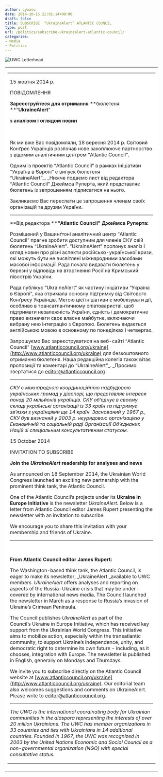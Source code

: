 ```yaml
---
author: cyoasu
date: 2014-10-15 22:01:14+00:00
draft: false
title: SUBSCRIBE  “UkraineAlert” ATLANTIC COUNCIL
type: post
url: /politics/subscribe-ukrainealert-atlantic-council/
categories:
- Media
- Politics
---
```


![UWC Letterhead](http://www.ozeukes.com/wp-content/uploads/2014/03/UWC-Letterhead.jpg)


<table cellpadding="0" width="600" cellspacing="0" border="0" id="templateBody" >
<tbody >
<tr >

<td colspan="3" style="border-collapse: collapse; background-color: #ffffff;" class="bodyContent" valign="top" >
<table cellpadding="20" width="100%" cellspacing="0" border="0" >
<tbody >
<tr >

<td style="border-collapse: collapse;" valign="top" >





15 жовтня 2014 р.






ПОВІДОМЛЕННЯ








**Зареєструйтеся** **для** **отримання** **бюлетеня **“**UkraineAlert**”

**з** **аналізом** **і** **оглядом** **новин**






 






Як ми вже Вас повідомляли, 18 вересня 2014 р. Світовий Конґрес Українців розпочав нове захоплююче партнерство з відомим аналітичним центром “Atlantic Council”.

Одним із проектів “Atlantic Council” в рамках ініціативи “Україна в Європі” є випуск бюлетеня “UkraineAlert”_. _Нижче подаємо лист від редактора “Atlantic Council” Джеймса Руперта, який представляє бюлетень із запрошенням підписатися на нього.

Закликаємо Вас переслати це запрошення членам своїх організацій та друзям України.



* * *



**Від редактора ****“****Atlantic** **Council****”** **Джеймса Руперта:**

Розміщений у Вашинґтоні аналітичний центр “Atlantic Council” прагне зробити доступним для членів СКУ свій бюлетень “UkraineAlert”. “UkraineAlert” пропонує аналіз і огляд новин про різні аспекти російсько-української кризи, які можуть бути не висвітлені міжнародними засобами масової інформації. Рада почала видавати бюлетень у березні у відповідь на вторгнення Росії на Кримський півострів України.

Рада публікує “UkraineAlert” як частину ініціативи “Україна в Європі”, яка отримала основну підтримку від Світового Конґресу Українців. Метою цієї ініціативи є мобілізувати дії, особливо в трансатлантичному співтоваристві, щоб підтримати незалежність України, єдність і демократичне право визначати своє власне майбутнє, включаючи вибрану нею інтеграцію з Європою. Бюлетень видається англійською мовою в основному по понеділках і четвергах.

Запрошуємо Вас зареєструватися на веб-сайті “Atlantic Council” [www.atlanticcouncil.org/ukraine](http://www.atlanticcouncil.org/ukraine) для безкоштовного отримання бюлетеня. Наша редакційна колегія також вітає пропозиції та коментарі до “UkraineAlert”_. _Просимо звертатися до [editor@atlanticcouncil.org](mailto:editor@atlanticcouncil.org) .



* * *



_СКУ є міжнародною координаційною надбудовою українських громад у діаспорі, що представляє інтереси понад 20 мільйонів українців. СКУ об’єднує в своєму складі українські організації із 33 країн та підтримує зв’язки з українцями ще 14 країн. Заснований у 1967 р., СКУ був визнаний у 2003 р. неурядовою організацією у Економічній та соціальній раді Організації Об’єднаних Націй зі спеціальним консультативним статусом._












15 October 2014


INVITATION TO SUBSCRIBE




**Join the _UkraineAlert_ readership for analyses and news**






As announced on 18 September 2014, the Ukrainian World Congress launched an exciting new partnership with the prominent think tank, the Atlantic Council.







One of the Atlantic Council’s projects under its **Ukraine in Europe Initiative** is the newsletter _UkraineAlert_. Below is a letter from Atlantic Council editor James Rupert presenting the newsletter with an invitation to subscribe.







We encourage you to share this invitation with your membership and friends of Ukraine.





* * *





 






**From Atlantic Council editor James Rupert:**

The Washington-based think tank, the Atlantic Council, is eager to make its newsletter, _UkraineAlert _available to UWC members. _UkraineAlert_ offers analyses and reporting on aspects of the Russia-Ukraine crisis that may be under-covered by international news media. The Council launched the newsletter in March as a response to Russia’s invasion of Ukraine’s Crimean Peninsula.

The Council publishes _UkraineAlert_ as part of the Council’s Ukraine in Europe Initiative, which has received key support from the Ukrainian World Congress. This initiative aims to mobilize action, especially within the transatlantic community, to support Ukraine’s independence, unity, and democratic right to determine its own future - including, as it chooses, integration with Europe. The newsletter is published in English, generally on Mondays and Thursdays.

We invite you to subscribe directly on the Atlantic Council website at [www.atlanticcouncil.org/ukraine](http://www.atlanticcouncil.org/ukraine). Our editorial team also welcomes suggestions and comments on UkraineAlert. Please write to [editor@atlanticcouncil.org](mailto:editor@atlanticcouncil.org).



* * *














_The UWC is the international coordinating body for Ukrainian communities in the diaspora representing the interests of over 20 million Ukrainians. The UWC has member organizations in 33 countries and ties with Ukrainians in 14 additional countries. Founded in 1967, the UWC was recognized in 2003 by the United Nations Economic and Social Council as a non-governmental organization (NGO) with special consultative status._




</td>
</tr>
</tbody>
</table>

</td>
</tr>
<tr >

<td width="280" style="border-collapse: collapse; background-color: #ffffff;" class="leftColumnContent" valign="top" >
</td>

<td width="280" style="border-collapse: collapse; background-color: #ffffff;" class="rightColumnContent" valign="top" >
</td>
</tr>
</tbody>
</table>

